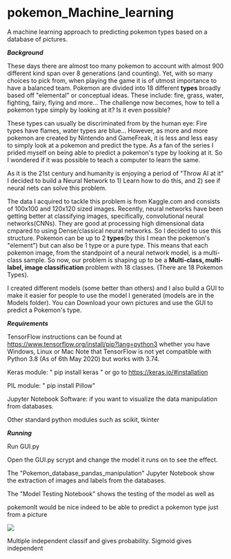 # pokemon_Machine_learning
A machine learning approach to predicting pokemon types based on a database of pictures.

***Background***

These days there are almost too many pokemon to account with almost 900 different kind
span over 8 generations (and counting). Yet, with so many choices to pick from, when playing
the game it is of utmost importance to have a balanced team. Pokemon are divided into 18
different **types** broadly based off "elemental" or conceptual ideas. These include: fire, grass,
water, fighting, fairy, flying and more...
The challenge now becomes, how to tell a pokemon type simply by looking at it? Is it even possible?

These types can usually be discriminated from by the human eye: Fire types have flames,
water types are blue...
However, as more and more pokemon are created by Nintendo and GameFreak, it is less and less easy
to simply look at a pokemon and predict the type. As a fan of the series I prided myself on
being able to predict a pokemon's type by looking at it. So I wondered if it was possible to teach a
computer to learn the same.

As it is the 21st century and humanity is enjoying a period of "Throw AI at it" I decided to build a Neural
Network to 1) Learn how to do this, and 2) see if neural nets can solve this problem.

The data I acquired to tackle this problem is from Kaggle.com and consists of 100x100 and 120x120 sized images.
Recently, neural networks have been getting better at classifying images, specifically, convolutional neural
networks(CNNs). They are good at processing high dimensional data cmpared to using Dense/classical neural networks.
So I decided to use this structure.
Pokemon can be up to 2 **types**(by this I mean the pokemon's "element") but can also be 1 type or a pure type.
This means that each pokemon image, from the standpoint of a neural network model, is a multi-class sample.
So now, our problem is shaping up to be a **Multi-class, multi-label, image classification** problem with 18 classes.
(There are 18 Pokemon Types).

I created different models (some better than others) and I also build a GUI to make it easier for people
to use the model I generated (models are in the Models folder).
You can Download your own pictures and use the GUI to predict a Pokemon's type.


***Requirements***

TensorFlow instructions can be found at https://www.tensorflow.org/install/pip?lang=python3 whether you have Windows, Linux or Mac
  Note that TensorFlow is not yet compatible with Python 3.8 (As of 6th May 2020) but works with 3.74.
  
Keras module: " pip install keras " or go to https://keras.io/#installation

PIL module: " pip install Pillow"

Jupyter Notebook Software: if you want to visualize the data manipulation from databases.

Other standard python modules such as scikit, tkinter

***Running***

Run GUI.py


Open the GUI.py scrypt and change the model it runs on to see the effect.

The "Pokemon_database_pandas_manipulation" Jupyter Notebook show the extraction of images and labels from the databases.

The "Model Testing Notebook" shows the testing of the model as well as

pokemonIt would be nice indeed to be able to predict a pokemon type just from a picture

![](In%20class%20Testing/charizard.jpg)

Multiple independent classif and gives probability. Sigmoid gives independent
